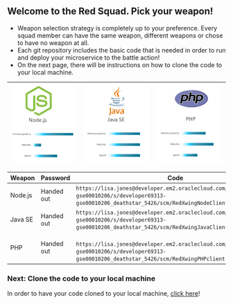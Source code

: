 ## Welcome to the Red Squad. Pick your weapon! ##

+ Weapon selection strategy is completely up to your preference. Every squad member can have the same weapon, different weapons or chose to have no weapon at all.
+ Each git repository includes the basic code that is needed in order to run and deploy your microservice to the battle action!
+ On the next page, there will be instructions on how to clone the code to your local machine.

| ![Red Squad](nodejs.png)  | ![Blue Squad](javase.png) | ![Black Squad](php.png) |
|:---:|:---:|:---:|

| Weapon        | Password     | Code  |
| ------------- |-------------| -----|
| Node.js      | Handed out | ``` https://lisa.jones@developer.em2.oraclecloud.com/developer69313-gse00010206/s/developer69313-gse00010206_deathstar_5426/scm/RedXwingNodeClient.git ``` |
| Java SE      | Handed out      |   ``` https://lisa.jones@developer.em2.oraclecloud.com/developer69313-gse00010206/s/developer69313-gse00010206_deathstar_5426/scm/RedXwingJavaClient.git ``` |
| PHP | Handed out      |  ```  https://lisa.jones@developer.em2.oraclecloud.com/developer69313-gse00010206/s/developer69313-gse00010206_deathstar_5426/scm/RedXwingPHPclient.git ``` |


### Next: Clone the code to your local machine ###

In order to have your code cloned to your local machine, [click here](../clonecode.md)!
